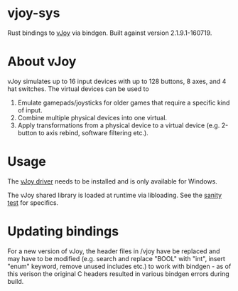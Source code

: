 # vjoy-sys
Rust bindings to [vJoy](https://sourceforge.net/projects/vjoystick/) via bindgen.
Built against version 2.1.9.1-160719.

# About vJoy
vJoy simulates up to 16 input devices with up to 128 buttons, 8 axes, and 4 hat switches.
The virtual devices can be used to 
1) Emulate gamepads/joysticks for older games that require a specific kind of input.
2) Combine multiple physical devices into one virtual.
3) Apply transformations from a physical device to a virtual device (e.g. 2-button to axis rebind, software filtering etc.).

# Usage
The [vJoy driver](https://sourceforge.net/projects/vjoystick/) needs to be installed and is only available for Windows.

The vJoy shared library is loaded at runtime via libloading. See the [sanity test](tests/test.rs) for specifics.

# Updating bindings
For a new version of vJoy, the header files in /vjoy have be replaced and may have to be modified (e.g. search and replace "BOOL" with "int", insert "enum" keyword, remove unused includes etc.) to work with bindgen - as of this verison the original C headers resulted in various bindgen errors during build.
